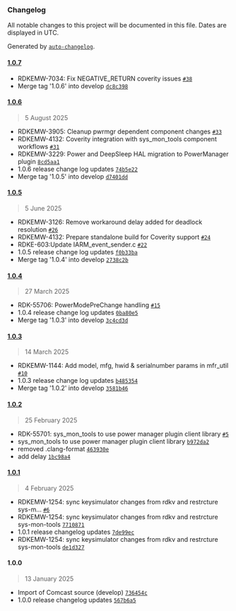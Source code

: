### Changelog

All notable changes to this project will be documented in this file. Dates are displayed in UTC.

Generated by [`auto-changelog`](https://github.com/CookPete/auto-changelog).

#### [1.0.7](https://github.com/rdkcentral/sys_mon_tools/compare/1.0.6...1.0.7)

- RDKEMW-7034: Fix NEGATIVE_RETURN coverity issues [`#38`](https://github.com/rdkcentral/sys_mon_tools/pull/38)
- Merge tag '1.0.6' into develop [`dc8c398`](https://github.com/rdkcentral/sys_mon_tools/commit/dc8c39868fadfd6d6c5fbeb29c533db1e2fb44f7)

#### [1.0.6](https://github.com/rdkcentral/sys_mon_tools/compare/1.0.5...1.0.6)

> 5 August 2025

- RDKEMW-3905: Cleanup pwrmgr dependent component changes [`#33`](https://github.com/rdkcentral/sys_mon_tools/pull/33)
- RDKEMW-4132: Coverity integration with sys_mon_tools component workflows [`#31`](https://github.com/rdkcentral/sys_mon_tools/pull/31)
- RDKEMW-3229: Power and DeepSleep HAL migration to PowerManager plugin [`8cd5aa1`](https://github.com/rdkcentral/sys_mon_tools/commit/8cd5aa1ee9eb8cb7921c0342f0863032b319a3a6)
- 1.0.6 release change log updates [`74b5e22`](https://github.com/rdkcentral/sys_mon_tools/commit/74b5e22fa6734bf33bee3f8d266ee7b44880a410)
- Merge tag '1.0.5' into develop [`d7401dd`](https://github.com/rdkcentral/sys_mon_tools/commit/d7401dde21b166c85dc84c7da8873b71eede302b)

#### [1.0.5](https://github.com/rdkcentral/sys_mon_tools/compare/1.0.4...1.0.5)

> 5 June 2025

- RDKEMW-3126: Remove workaround delay added for deadlock resolution [`#26`](https://github.com/rdkcentral/sys_mon_tools/pull/26)
- RDKEMW-4132: Prepare standalone build for Coverity support [`#24`](https://github.com/rdkcentral/sys_mon_tools/pull/24)
- RDKE-603:Update IARM_event_sender.c [`#22`](https://github.com/rdkcentral/sys_mon_tools/pull/22)
- 1.0.5 release change log updates [`f0b33ba`](https://github.com/rdkcentral/sys_mon_tools/commit/f0b33baa8c76bc8cfa8ce12d0105cd6cc3d144eb)
- Merge tag '1.0.4' into develop [`2738c2b`](https://github.com/rdkcentral/sys_mon_tools/commit/2738c2b1f8978301f3dc49ea2758918c394af9e9)

#### [1.0.4](https://github.com/rdkcentral/sys_mon_tools/compare/1.0.3...1.0.4)

> 27 March 2025

- RDK-55706: PowerModePreChange handling [`#15`](https://github.com/rdkcentral/sys_mon_tools/pull/15)
- 1.0.4 release change log updates [`0ba80e5`](https://github.com/rdkcentral/sys_mon_tools/commit/0ba80e5d091c3eb9984a5188b0a0ae1965716c16)
- Merge tag '1.0.3' into develop [`3c4cd3d`](https://github.com/rdkcentral/sys_mon_tools/commit/3c4cd3d72b7903864f163cc5326d6c240bd135ea)

#### [1.0.3](https://github.com/rdkcentral/sys_mon_tools/compare/1.0.2...1.0.3)

> 14 March 2025

- RDKEMW-1144: Add model, mfg, hwid & serialnumber params in mfr_util [`#10`](https://github.com/rdkcentral/sys_mon_tools/pull/10)
- 1.0.3 release change log updates [`b485354`](https://github.com/rdkcentral/sys_mon_tools/commit/b485354534f5ee8f3eaa1f0d403140414e5351de)
- Merge tag '1.0.2' into develop [`3581b46`](https://github.com/rdkcentral/sys_mon_tools/commit/3581b46cfb6551e0624063971fe37a0deb7d15ea)

#### [1.0.2](https://github.com/rdkcentral/sys_mon_tools/compare/1.0.1...1.0.2)

> 25 February 2025

- RDK-55701: sys_mon_tools to use power manager plugin client library [`#5`](https://github.com/rdkcentral/sys_mon_tools/pull/5)
- sys_mon_tools to use power manager plugin client library [`b972da2`](https://github.com/rdkcentral/sys_mon_tools/commit/b972da28c3873d72c36e9f7868a8a347b0f58639)
- removed .clang-format [`463930e`](https://github.com/rdkcentral/sys_mon_tools/commit/463930e114b307f26d65bb473f34ad10901f1220)
- add delay [`1bc98a4`](https://github.com/rdkcentral/sys_mon_tools/commit/1bc98a407264fbd6c8b732c0336890c430e56783)

#### [1.0.1](https://github.com/rdkcentral/sys_mon_tools/compare/1.0.0...1.0.1)

> 4 February 2025

- RDKEMW-1254: sync keysimulator changes from rdkv and restrcture sys-m… [`#6`](https://github.com/rdkcentral/sys_mon_tools/pull/6)
- RDKEMW-1254: sync keysimulator changes from rdkv and restrcture sys-mon-tools [`7710871`](https://github.com/rdkcentral/sys_mon_tools/commit/7710871c36c2118643049b096b0e8048de25631c)
- 1.0.1 release changelog updates [`7de99ec`](https://github.com/rdkcentral/sys_mon_tools/commit/7de99ecef2064d6604b77d787ead28a0fb79846d)
- RDKEMW-1254: sync keysimulator changes from rdkv and restrcture sys-mon-tools [`de1d327`](https://github.com/rdkcentral/sys_mon_tools/commit/de1d3277b80a7d69979d5c8f52afb8f186123918)

#### 1.0.0

> 13 January 2025

- Import of Comcast source (develop) [`736454c`](https://github.com/rdkcentral/sys_mon_tools/commit/736454ca373a3865d18d1ad4bce2250f63991eba)
- 1.0.0 release changelog updates [`567b6a5`](https://github.com/rdkcentral/sys_mon_tools/commit/567b6a59a27755767d0cfed949503afd1ec7eb16)
